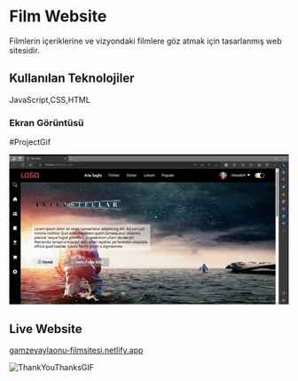 ﻿<h1> Film Website </h1>

Filmlerin içeriklerine ve vizyondaki filmlere göz atmak için tasarlanmış web sitesidir.

<h2>Kullanılan Teknolojiler</h2>

JavaScript,CSS,HTML

<h3> Ekran Görüntüsü </h3>

#ProjectGif

![](ezgif.com-video-to-gif.gif)

<h2> Live Website </h2>

<a href=""> gamzeyaylaonu-filmsitesi.netlify.app </a>

![ThankYouThanksGIF](https://github.com/gamzeyaylaonu/Film-Website/assets/135466558/73a81143-d16f-45a3-95fd-9327ef50461b)
